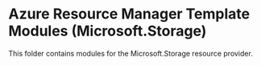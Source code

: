 # Azure Resource Manager Template Modules (Microsoft.Storage)

This folder contains modules for the Microsoft.Storage resource provider.
